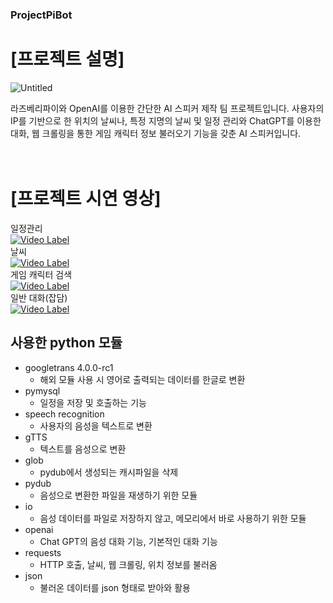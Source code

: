 ### ProjectPiBot

# [프로젝트 설명]

![Untitled](https://github.com/ProjectPiBot/ProjectPiBot/assets/46129253/ec3e6868-4cfa-45be-8249-924ab292f31e)

라즈베리파이와 OpenAI를 이용한 간단한 AI 스피커 제작 팀 프로젝트입니다. 사용자의 IP를 기반으로 한 위치의 날씨나, 
특정 지명의 날씨 및 일정 관리와 ChatGPT를 이용한 대화, 웹 크롤링을 통한 게임 캐릭터 정보 불러오기 기능을 갖춘 AI 스피커입니다.<br/><br/><br/>


# [프로젝트 시연 영상] 

일정관리<br/>
[![Video Label](http://img.youtube.com/vi/clHsXWYNcIM/0.jpg)](https://youtu.be/clHsXWYNcIM)<br/>
날씨<br/>
[![Video Label](http://img.youtube.com/vi/hNzkeNdC4nU/0.jpg)](https://youtu.be/hNzkeNdC4nU)<br/>
게임 캐릭터 검색<br/>
[![Video Label](http://img.youtube.com/vi/1-qMcwjo3RU/0.jpg)](https://youtu.be/1-qMcwjo3RU)<br/>
일반 대화(잡담)<br/>
[![Video Label](http://img.youtube.com/vi/adp9LAJm8Gk/0.jpg)](https://youtu.be/adp9LAJm8Gk)<br/>


## 사용한 python 모듈

* googletrans 4.0.0-rc1
  * 해외 모듈 사용 시 영어로 출력되는 데이터를 한글로 변환
* pymysql
  * 일정을 저장 및 호출하는 기능
* speech recognition
  * 사용자의 음성을 텍스트로 변환
* gTTS
  * 텍스트를 음성으로 변환
* glob
  * pydub에서 생성되는 캐시파일을 삭제
* pydub
  * 음성으로 변환한 파일을 재생하기 위한 모듈
* io
  * 음성 데이터를 파일로 저장하지 않고, 메모리에서 바로 사용하기 위한 모듈
* openai
  * Chat GPT의 음성 대화 기능, 기본적인 대화 기능
* requests
  * HTTP 호출, 날씨, 웹 크롤링, 위치 정보를 불러옴
* json
  * 불러온 데이터를 json 형태로 받아와 활용
